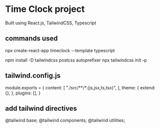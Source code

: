 # Time Clock project
Built using React.js, TailwindCSS, Typescript

## commands used
npx create-react-app timeclock --template typescript

npm install -D tailwindcss postcss autoprefixer
npx tailwindcss init -p

## tailwind.config.js
module.exports = {
  content: [
    "./src/**/*.{js,jsx,ts,tsx}",
  ],
  theme: {
    extend: {},
  },
  plugins: [],
}

## add tailwind directives
@tailwind base;
@tailwind components;
@tailwind utilities;
